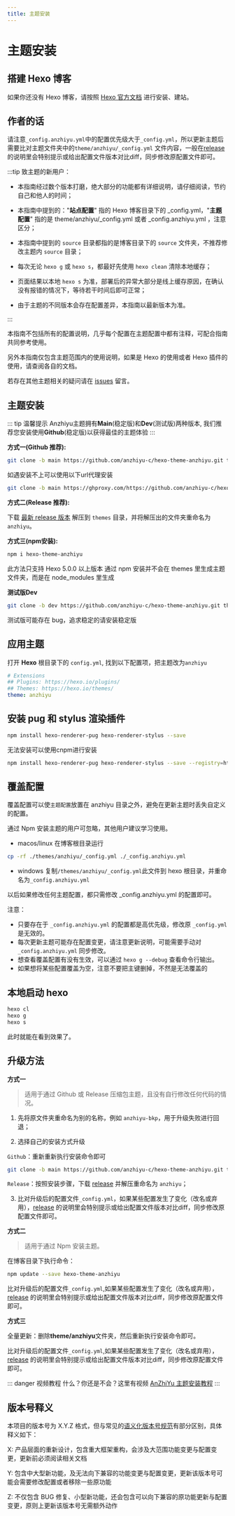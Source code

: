 ```yaml
---
title: 主题安装
---
```

# 主题安装
## 搭建 Hexo 博客
如果你还没有 Hexo 博客，请按照 [Hexo 官方文档](https://hexo.io/zh-cn/docs/) 进行安装、建站。

## 作者的话

请注意`_config.anzhiyu.yml`中的配置优先级大于`_config.yml`，所以更新主题后需要比对主题文件夹中的`theme/anzhiyu/_config.yml` 文件内容，一般在[release](https://github.com/anzhiyu-c/hexo-theme-anzhiyu/releases) 的说明里会特别提示或给出配置文件版本对比diff，同步修改原配置文件即可。

:::tip
致主题的新用户：

- 本指南经过数个版本打磨，绝大部分的功能都有详细说明，请仔细阅读，节约自己和他人的时间；

- 本指南中提到的："**站点配置**" 指的 Hexo 博客目录下的 _config.yml，"**主题配置**" 指的是 theme/anzhiyu/_config.yml 或者 _config.anzhiyu.yml ，注意区分；

- 本指南中提到的 `source` 目录都指的是博客目录下的 `source` 文件夹，不推荐修改主题内 `source` 目录；

- 每次无论 `hexo g` 或 `hexo s`，都最好先使用 `hexo clean` 清除本地缓存；

- 页面结果以本地 `hexo s` 为准，部署后的异常大部分是线上缓存原因，在确认没有报错的情况下，等待若干时间后即可正常；

- 由于主题的不同版本会存在配置差异，本指南以最新版本为准。

:::

本指南不包括所有的配置说明，几乎每个配置在主题配置中都有注释，可配合指南共同参考使用。

另外本指南仅包含主题范围内的使用说明，如果是 Hexo 的使用或者 Hexo 插件的使用，请查阅各自的文档。

若存在其他主题相关的疑问请在 [issues](https://github.com/anzhiyu-c/hexo-theme-anzhiyu/issues/new) 留言。

## 主题安装
::: tip 温馨提示
Anzhiyu主题拥有**Main**(稳定版)和**Dev**(测试版)两种版本, 我们推荐您安装使用**Github**(稳定版)以获得最佳的主题体验
:::

**方式一(Github 推荐):**

```bash 
git clone -b main https://github.com/anzhiyu-c/hexo-theme-anzhiyu.git themes/anzhiyu
```

如遇安装不上可以使用以下url代理安装

```bash
git clone -b main https://ghproxy.com/https://github.com/anzhiyu-c/hexo-theme-anzhiyu.git themes/anzhiyu
```

**方式二(Release 推荐):**

下载 [最新 release 版本](https://github.com/anzhiyu-c/hexo-theme-anzhiyu/releases) 解压到 `themes` 目录，并将解压出的文件夹重命名为 `anzhiyu`。

**方式三(npm安装):**
```bash
npm i hexo-theme-anzhiyu
```

此方法只支持 Hexo 5.0.0 以上版本 通过 npm 安装并不会在 themes 里生成主题文件夹，而是在 node_modules 里生成

**测试版Dev**
```bash [dev] 
git clone -b dev https://github.com/anzhiyu-c/hexo-theme-anzhiyu.git themes/anzhiyu
```
测试版可能存在 bug，追求稳定的请安装稳定版

## 应用主题
打开 **Hexo** 根目录下的 `config.yml`, 找到以下配置项，把主题改为`anzhiyu`

```yml [config.yml]
# Extensions
## Plugins: https://hexo.io/plugins/
## Themes: https://hexo.io/themes/
theme: anzhiyu
```

## 安装 pug 和 stylus 渲染插件

```bash
npm install hexo-renderer-pug hexo-renderer-stylus --save
```

无法安装可以使用cnpm进行安装

```bash
npm install hexo-renderer-pug hexo-renderer-stylus --save --registry=http://registry.npmmirror.com
```

## 覆盖配置

覆盖配置可以使`主题配置`放置在 anzhiyu 目录之外，避免在更新主题时丢失自定义的配置。

通过 Npm 安装主题的用户可忽略，其他用户建议学习使用。

- macos/linux
  在博客根目录运行

```bash
cp -rf ./themes/anzhiyu/_config.yml ./_config.anzhiyu.yml
```

- windows
  复制`/themes/anzhiyu/_config.yml`此文件到 hexo 根目录，并重命名为`_config.anzhiyu.yml`

以后如果修改任何主题配置，都只需修改 _config.anzhiyu.yml 的配置即可。

注意：
 - 只要存在于 `_config.anzhiyu.yml` 的配置都是高优先级，修改原 `_config.yml` 是无效的。
 - 每次更新主题可能存在配置变更，请注意更新说明，可能需要手动对 `_config.anzhiyu.yml` 同步修改。
 - 想查看覆盖配置有没有生效，可以通过 `hexo g --debug` 查看命令行输出。
 - 如果想将某些配置覆盖为空，注意不要把主键删掉，不然是无法覆盖的

## 本地启动 hexo

```bash
hexo cl
hexo g
hexo s
```

此时就能在看到效果了。

## 升级方法

**方式一**
> 适用于通过 Github 或 Release 压缩包主题，且没有自行修改任何代码的情况。

1. 先将原文件夹重命名为别的名称，例如 `anzhiyu-bkp`，用于升级失败进行回退；

2. 选择自己的安装方式升级

`Github`：重新重新执行安装命令即可
```bash 
git clone -b main https://github.com/anzhiyu-c/hexo-theme-anzhiyu.git themes/anzhiyu
```

`Release`：按照安装步骤，下载 [release](https://github.com/anzhiyu-c/hexo-theme-anzhiyu/releases) 并解压重命名为 `anzhiyu`；

3. 比对升级后的配置文件`_config.yml`，如果某些配置发生了变化（改名或弃用），[release](https://github.com/anzhiyu-c/hexo-theme-anzhiyu/releases) 的说明里会特别提示或给出配置文件版本对比diff，同步修改原配置文件即可。

**方式二**

> 适用于通过 Npm 安装主题。

在博客目录下执行命令：
```bash
npm update --save hexo-theme-anzhiyu
```

比对升级后的配置文件`_config.yml`,如果某些配置发生了变化（改名或弃用），[release](https://github.com/anzhiyu-c/hexo-theme-anzhiyu/releases) 的说明里会特别提示或给出配置文件版本对比diff，同步修改原配置文件即可。


**方式三**

全量更新：删除**theme/anzhiyu**文件夹，然后重新执行安装命令即可。

比对升级后的配置文件`_config.yml`,如果某些配置发生了变化（改名或弃用），[release](https://github.com/anzhiyu-c/hexo-theme-anzhiyu/releases) 的说明里会特别提示或给出配置文件版本对比diff，同步修改原配置文件即可。


::: danger 视频教程
什么？你还是不会？这里有视频 [AnZhiYu 主题安装教程](https://www.bilibili.com/video/BV1Rs4y127hu/?spm_id_from=333.788&vd_source=4d9717102296e4b7a60ecdfad55ae2dd)
:::

## 版本号释义

本项目的版本号为 X.Y.Z 格式，但与常见的[语义化版本号规范](https://semver.org/lang/zh-CN/)有部分区别，具体释义如下：

X: 产品层面的重新设计，包含重大框架重构，会涉及大范围功能变更与配置变更，更新前必须阅读相关文档

Y: 包含中大型新功能，及无法向下兼容的功能变更与配置变更，更新该版本号可能会需要修改配置或者移除一些原功能

Z: 不仅包含 BUG 修复、小型新功能，还会包含可以向下兼容的原功能更新与配置变更，原则上更新该版本号无需额外动作
